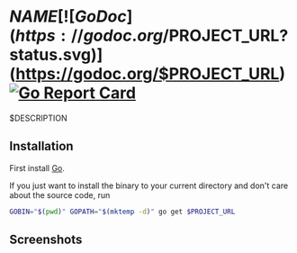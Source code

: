 # $NAME [![GoDoc](https://godoc.org/$PROJECT_URL?status.svg)](https://godoc.org/$PROJECT_URL) [![Go Report Card](https://goreportcard.com/badge/$PROJECT_URL)](https://goreportcard.com/report/$PROJECT_URL)

$DESCRIPTION

## Installation

First install [Go](http://golang.org).

If you just want to install the binary to your current directory and don't care about the source code, run

```bash
GOBIN="$(pwd)" GOPATH="$(mktemp -d)" go get $PROJECT_URL
```

## Screenshots

```bash
```
